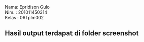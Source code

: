 Nama: Epridison Gulo <br>
Nim.  : 201011450314 <br>
Kelas : 06Tplm002 <br>

## Hasil output terdapat di folder screenshot
